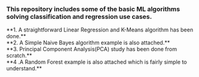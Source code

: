 <h3> This repository includes some of the basic ML algorithms solving classification and regression use cases.</h3>
**1. A straightforward Linear Regression and K-Means algorithm has been done.** <br>
**2. A Simple Naive Bayes algorithm example is also attached.** <br>
**3. Principal Component Analysis(PCA) study has been done from scratch.** <br>
**4 .A Random Forest example is also attached which is fairly simple to understand.**
 
